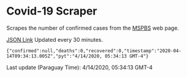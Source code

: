 # Covid-19 Scraper

Scrapes the number of confirmed cases from the [MSPBS](https://www.mspbs.gov.py/covid-19.php) web page.

[JSON Link](https://jmayalag.github.io/covid19-scrape/cases.json)
Updated every 30 minutes.
```
{"confirmed":null,"deaths":0,"recovered":0,"timestamp":"2020-04-14T09:34:13.005Z","pyt":"4/14/2020, 05:34:13 GMT-4"}
```
Last update (Paraguay Time): 4/14/2020, 05:34:13 GMT-4